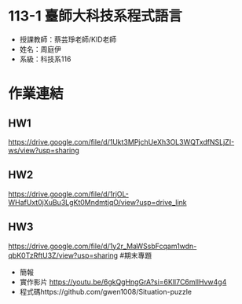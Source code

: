 # 113-1 臺師大科技系程式語言
* 授課教師：蔡芸琤老師/KID老師
* 姓名：周庭伊
* 系級：科技系116
# 作業連結
## HW1
https://drive.google.com/file/d/1Ukt3MPjchUeXh3OL3WQTxdfNSLjZI-ws/view?usp=sharing
## HW2
https://drive.google.com/file/d/1rjOL-WHafUxt0jXuBu3LgKt0MndmtjqO/view?usp=drive_link
## HW3
https://drive.google.com/file/d/1y2r_MaWSsbFcqam1wdn-qbK0TzRftU3Z/view?usp=sharing
#期末專題
* 簡報 
* 實作影片 https://youtu.be/6gkQgHngGrA?si=6Kll7C6mIlHvw4g4
* 程式碼https://github.com/gwen1008/Situation-puzzle
